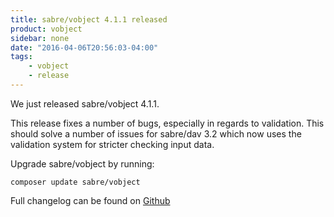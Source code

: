 ```yaml
---
title: sabre/vobject 4.1.1 released
product: vobject 
sidebar: none
date: "2016-04-06T20:56:03-04:00"
tags:
    - vobject 
    - release
---
```


We just released sabre/vobject 4.1.1.

This release fixes a number of bugs, especially in regards to validation. This
should solve a number of issues for sabre/dav 3.2 which now uses the validation
system for stricter checking input data.

Upgrade sabre/vobject by running:

    composer update sabre/vobject

Full changelog can be found on [Github][1]

[1]: https://github.com/fruux/sabre-vobject/blob/4.1.1/CHANGELOG.md
[2]: https://github.com/fruux/sabre-vobject/releases

